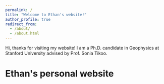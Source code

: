 ```yaml
---
permalink: /
title: "Welcome to Ethan's website!"
author_profile: true
redirect_from: 
  - /about/
  - /about.html
---
```


Hi, thanks for visiting my website! I am a Ph.D. candidate in Geophysics at Stanford University advised by Prof. Sonia Tikoo.  

Ethan's personal website
======
